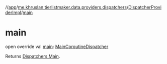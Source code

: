 //[app](../../../index.md)/[me.khruslan.tierlistmaker.data.providers.dispatchers](../index.md)/[DispatcherProviderImpl](index.md)/[main](main.md)

# main

open override val [main](main.md): [MainCoroutineDispatcher](https://kotlinlang.org/api/kotlinx.coroutines/kotlinx-coroutines-core/kotlinx.coroutines/-main-coroutine-dispatcher/index.html)

Returns [Dispatchers.Main](https://kotlinlang.org/api/kotlinx.coroutines/kotlinx-coroutines-core/kotlinx.coroutines/-dispatchers/-main.html).
